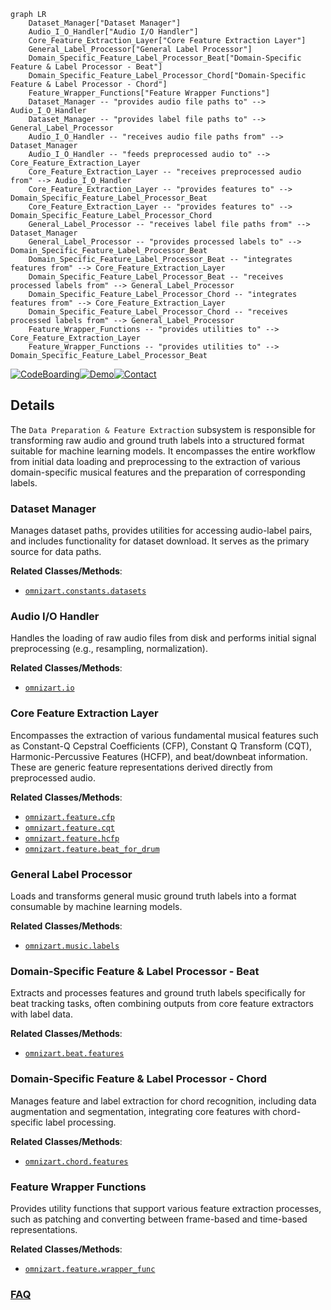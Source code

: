 ```mermaid
graph LR
    Dataset_Manager["Dataset Manager"]
    Audio_I_O_Handler["Audio I/O Handler"]
    Core_Feature_Extraction_Layer["Core Feature Extraction Layer"]
    General_Label_Processor["General Label Processor"]
    Domain_Specific_Feature_Label_Processor_Beat["Domain-Specific Feature & Label Processor - Beat"]
    Domain_Specific_Feature_Label_Processor_Chord["Domain-Specific Feature & Label Processor - Chord"]
    Feature_Wrapper_Functions["Feature Wrapper Functions"]
    Dataset_Manager -- "provides audio file paths to" --> Audio_I_O_Handler
    Dataset_Manager -- "provides label file paths to" --> General_Label_Processor
    Audio_I_O_Handler -- "receives audio file paths from" --> Dataset_Manager
    Audio_I_O_Handler -- "feeds preprocessed audio to" --> Core_Feature_Extraction_Layer
    Core_Feature_Extraction_Layer -- "receives preprocessed audio from" --> Audio_I_O_Handler
    Core_Feature_Extraction_Layer -- "provides features to" --> Domain_Specific_Feature_Label_Processor_Beat
    Core_Feature_Extraction_Layer -- "provides features to" --> Domain_Specific_Feature_Label_Processor_Chord
    General_Label_Processor -- "receives label file paths from" --> Dataset_Manager
    General_Label_Processor -- "provides processed labels to" --> Domain_Specific_Feature_Label_Processor_Beat
    Domain_Specific_Feature_Label_Processor_Beat -- "integrates features from" --> Core_Feature_Extraction_Layer
    Domain_Specific_Feature_Label_Processor_Beat -- "receives processed labels from" --> General_Label_Processor
    Domain_Specific_Feature_Label_Processor_Chord -- "integrates features from" --> Core_Feature_Extraction_Layer
    Domain_Specific_Feature_Label_Processor_Chord -- "receives processed labels from" --> General_Label_Processor
    Feature_Wrapper_Functions -- "provides utilities to" --> Core_Feature_Extraction_Layer
    Feature_Wrapper_Functions -- "provides utilities to" --> Domain_Specific_Feature_Label_Processor_Beat
```

[![CodeBoarding](https://img.shields.io/badge/Generated%20by-CodeBoarding-9cf?style=flat-square)](https://github.com/CodeBoarding/GeneratedOnBoardings)[![Demo](https://img.shields.io/badge/Try%20our-Demo-blue?style=flat-square)](https://www.codeboarding.org/demo)[![Contact](https://img.shields.io/badge/Contact%20us%20-%20contact@codeboarding.org-lightgrey?style=flat-square)](mailto:contact@codeboarding.org)

## Details

The `Data Preparation & Feature Extraction` subsystem is responsible for transforming raw audio and ground truth labels into a structured format suitable for machine learning models. It encompasses the entire workflow from initial data loading and preprocessing to the extraction of various domain-specific musical features and the preparation of corresponding labels.

### Dataset Manager
Manages dataset paths, provides utilities for accessing audio-label pairs, and includes functionality for dataset download. It serves as the primary source for data paths.


**Related Classes/Methods**:

- <a href="https://github.com/Music-and-Culture-Technology-Lab/omnizart/blob/master/omnizart/constants/datasets.py" target="_blank" rel="noopener noreferrer">`omnizart.constants.datasets`</a>


### Audio I/O Handler
Handles the loading of raw audio files from disk and performs initial signal preprocessing (e.g., resampling, normalization).


**Related Classes/Methods**:

- <a href="https://github.com/Music-and-Culture-Technology-Lab/omnizart/blob/master/omnizart/io.py" target="_blank" rel="noopener noreferrer">`omnizart.io`</a>


### Core Feature Extraction Layer
Encompasses the extraction of various fundamental musical features such as Constant-Q Cepstral Coefficients (CFP), Constant Q Transform (CQT), Harmonic-Percussive Features (HCFP), and beat/downbeat information. These are generic feature representations derived directly from preprocessed audio.


**Related Classes/Methods**:

- <a href="https://github.com/Music-and-Culture-Technology-Lab/omnizart/blob/master/omnizart/feature/cfp.py" target="_blank" rel="noopener noreferrer">`omnizart.feature.cfp`</a>
- <a href="https://github.com/Music-and-Culture-Technology-Lab/omnizart/blob/master/omnizart/feature/cqt.py" target="_blank" rel="noopener noreferrer">`omnizart.feature.cqt`</a>
- <a href="https://github.com/Music-and-Culture-Technology-Lab/omnizart/blob/master/omnizart/feature/hcfp.py" target="_blank" rel="noopener noreferrer">`omnizart.feature.hcfp`</a>
- <a href="https://github.com/Music-and-Culture-Technology-Lab/omnizart/blob/master/omnizart/feature/beat_for_drum.py" target="_blank" rel="noopener noreferrer">`omnizart.feature.beat_for_drum`</a>


### General Label Processor
Loads and transforms general music ground truth labels into a format consumable by machine learning models.


**Related Classes/Methods**:

- <a href="https://github.com/Music-and-Culture-Technology-Lab/omnizart/blob/master/omnizart/music/labels.py" target="_blank" rel="noopener noreferrer">`omnizart.music.labels`</a>


### Domain-Specific Feature & Label Processor - Beat
Extracts and processes features and ground truth labels specifically for beat tracking tasks, often combining outputs from core feature extractors with label data.


**Related Classes/Methods**:

- <a href="https://github.com/Music-and-Culture-Technology-Lab/omnizart/blob/master/omnizart/beat/features.py" target="_blank" rel="noopener noreferrer">`omnizart.beat.features`</a>


### Domain-Specific Feature & Label Processor - Chord
Manages feature and label extraction for chord recognition, including data augmentation and segmentation, integrating core features with chord-specific label processing.


**Related Classes/Methods**:

- <a href="https://github.com/Music-and-Culture-Technology-Lab/omnizart/blob/master/omnizart/chord/features.py" target="_blank" rel="noopener noreferrer">`omnizart.chord.features`</a>


### Feature Wrapper Functions
Provides utility functions that support various feature extraction processes, such as patching and converting between frame-based and time-based representations.


**Related Classes/Methods**:

- <a href="https://github.com/Music-and-Culture-Technology-Lab/omnizart/blob/master/omnizart/feature/wrapper_func.py" target="_blank" rel="noopener noreferrer">`omnizart.feature.wrapper_func`</a>




### [FAQ](https://github.com/CodeBoarding/GeneratedOnBoardings/tree/main?tab=readme-ov-file#faq)